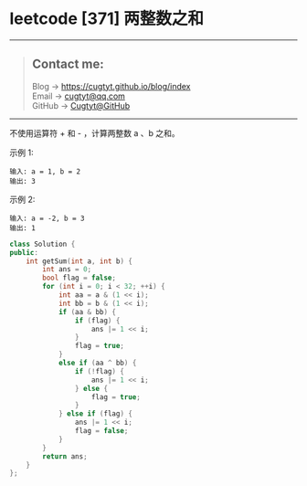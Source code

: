 # leetcode [371] 两整数之和

---
> ## Contact me:
> Blog -> <https://cugtyt.github.io/blog/index>  
> Email -> <cugtyt@qq.com>  
> GitHub -> [Cugtyt@GitHub](https://github.com/Cugtyt)

---

不使用运算符 + 和 - ​​​​​​​，计算两整数 ​​​​​​​a 、b ​​​​​​​之和。

示例 1:
```
输入: a = 1, b = 2
输出: 3
```

示例 2:
```
输入: a = -2, b = 3
输出: 1
```

``` c++
class Solution {
public:
    int getSum(int a, int b) {
        int ans = 0;
        bool flag = false;
        for (int i = 0; i < 32; ++i) {
            int aa = a & (1 << i);
            int bb = b & (1 << i);
            if (aa & bb) {
                if (flag) {
                    ans |= 1 << i;
                }
                flag = true;
            }
            else if (aa ^ bb) {
                if (!flag) {
                    ans |= 1 << i;
                } else {
                    flag = true;
                }
            } else if (flag) {
                ans |= 1 << i;
                flag = false;
            }
        }
        return ans;
    }
};
```